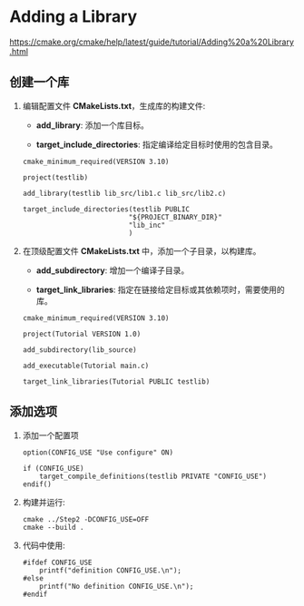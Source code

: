 # Adding a Library

https://cmake.org/cmake/help/latest/guide/tutorial/Adding%20a%20Library.html

## 创建一个库

 1. 编辑配置文件 **CMakeLists.txt**，生成库的构建文件:

    - **add_library**: 添加一个库目标。

    - **target_include_directories**: 指定编译给定目标时使用的包含目录。

    ```
    cmake_minimum_required(VERSION 3.10)

    project(testlib)

    add_library(testlib lib_src/lib1.c lib_src/lib2.c)

    target_include_directories(testlib PUBLIC
                              "${PROJECT_BINARY_DIR}"
                              "lib_inc"
                              )
    ```

 2. 在顶级配置文件 **CMakeLists.txt** 中，添加一个子目录，以构建库。

    - **add_subdirectory**: 增加一个编译子目录。

    - **target_link_libraries**: 指定在链接给定目标或其依赖项时，需要使用的库。

    ```
    cmake_minimum_required(VERSION 3.10)

    project(Tutorial VERSION 1.0)

    add_subdirectory(lib_source)

    add_executable(Tutorial main.c)

    target_link_libraries(Tutorial PUBLIC testlib)
    ```

## 添加选项

 1. 添加一个配置项

    ```
    option(CONFIG_USE "Use configure" ON)

    if (CONFIG_USE)
        target_compile_definitions(testlib PRIVATE "CONFIG_USE")
    endif()
    ```

 2. 构建并运行:

    ```
    cmake ../Step2 -DCONFIG_USE=OFF
    cmake --build .
    ```

 3. 代码中使用:

    ```
    #ifdef CONFIG_USE
        printf("definition CONFIG_USE.\n");
    #else
        printf("No definition CONFIG_USE.\n");
    #endif
    ```
